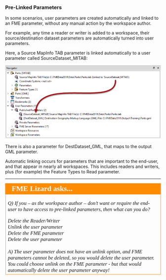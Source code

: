 ### Pre-Linked Parameters ###

In some scenarios, user parameters are created automatically and linked to an FME parameter, without any manual action by the workspace author.

For example, any time a reader or writer is added to a workspace, their source/destination dataset parameters are automatically turned into user parameters.

Here, a Source MapInfo TAB parameter is linked automatically to a user parameter called SourceDataset_MITAB:

![](./Images/Img4.029.AutoLinkedParameters.png) 

There is also a parameter for DestDataset_GML, that maps to the output GML parameter.

Automatic linking occurs for parameters that are important to the end-user, and that appear in nearly all workspaces. This includes readers and writers, plus (for example) the Feature Types to Read parameter.

---

<!--Person X Says Section-->

<table style="border-spacing: 0px">
<tr>
<td style="vertical-align:middle;background-color:darkorange;border: 2px solid darkorange">
<i class="fa fa-quote-left fa-lg fa-pull-left fa-fw" style="color:white;padding-right: 12px;vertical-align:text-top"></i>
<span style="color:white;font-size:x-large;font-weight: bold;font-family:serif">FME Lizard asks...</span>
</td>
</tr>

<tr>
<td style="border: 1px solid darkorange">
<span style="font-family:serif; font-style:italic; font-size:larger">

<quiz name="">
  <question>
    <p>
      Q) If you – as the workspace author – don’t want or require the end-user to have access to pre-linked parameters, then what can you do?
    </p>
    <answer>Delete the Reader/Writer</answer><br>
    <answer>Unlink the user parameter</answer><br>
    <answer>Delete the FME parameter</answer><br>
    <answer correct>Delete the user parameter</answer><br>
    <br><explanation>A) The user parameter does not have an unlink option, and FME parameters cannot be deleted, so you would delete the user parameter. You could choose unlink on the FME parameter - but that would automatically delete the user parameter anyway!</explanation>
  </question>
</quiz>

</span>
</td>
</tr>
</table>

